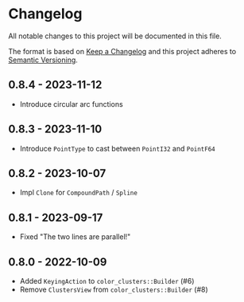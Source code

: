 # Changelog

All notable changes to this project will be documented in this file.

The format is based on [Keep a Changelog](http://keepachangelog.com/)
and this project adheres to [Semantic Versioning](http://semver.org/).

## 0.8.4 - 2023-11-12

* Introduce circular arc functions

## 0.8.3 - 2023-11-10

* Introduce `PointType` to cast between `PointI32` and `PointF64`

## 0.8.2 - 2023-10-07

* Impl `Clone` for `CompoundPath` / `Spline`

## 0.8.1 - 2023-09-17

* Fixed "The two lines are parallel!"

## 0.8.0 - 2022-10-09

* Added `KeyingAction` to `color_clusters::Builder` (#6)
* Remove `ClustersView` from `color_clusters::Builder` (#8)
